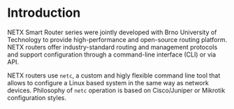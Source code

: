 # Introduction #

NETX Smart Router series were jointly developed with Brno University of Technology to provide high-performance and open-source
routing platform. NETX routers offer industry-standard routing and management protocols and support configuration through a command-line 
interface (CLI) or via API.

NETX routers use `netc`, a custom and higly flexible command line tool that allows to configure a Linux based system in the same way as 
network devices. Philosophy of `netc` operation is based on Cisco/Juniper or Mikrotik configuration styles.
